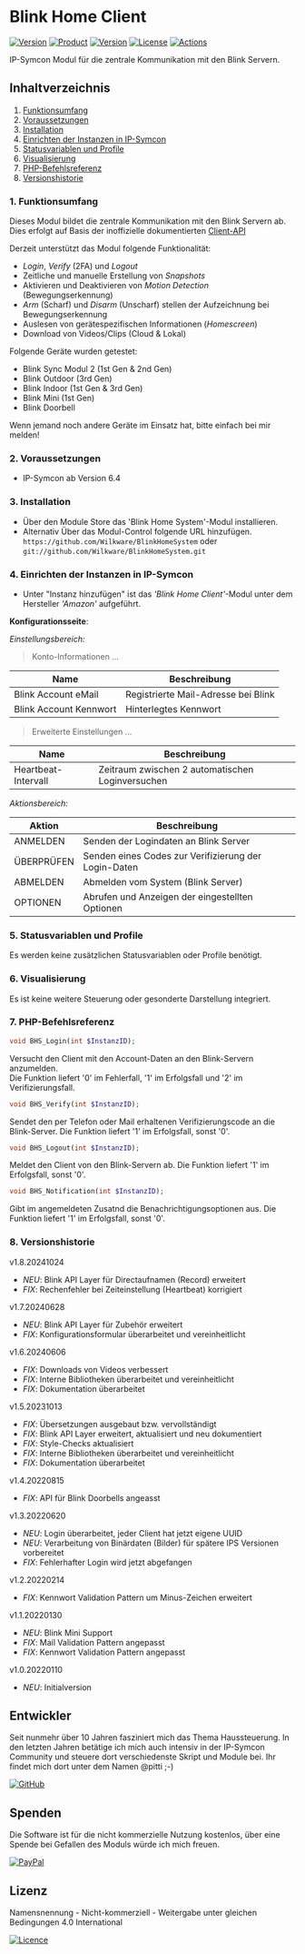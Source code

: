 # Blink Home Client

[![Version](https://img.shields.io/badge/Symcon-PHP--Modul-red.svg?style=flat-square)](https://www.symcon.de/service/dokumentation/entwicklerbereich/sdk-tools/sdk-php/)
[![Product](https://img.shields.io/badge/Symcon%20Version-6.4-blue.svg?style=flat-square)](https://www.symcon.de/produkt/)
[![Version](https://img.shields.io/badge/Modul%20Version-1.7.20240628-orange.svg?style=flat-square)](https://github.com/Wilkware/BlinkHomeSystem)
[![License](https://img.shields.io/badge/License-CC%20BY--NC--SA%204.0-green.svg?style=flat-square)](https://creativecommons.org/licenses/by-nc-sa/4.0/)
[![Actions](https://img.shields.io/github/actions/workflow/status/wilkware/BlinkHomeSystem/style.yml?branch=main&label=CheckStyle&style=flat-square)](https://github.com/Wilkware/BlinkHomeSystem/actions)

IP-Symcon Modul für die zentrale Kommunikation mit den Blink Servern.

## Inhaltverzeichnis

1. [Funktionsumfang](#user-content-1-funktionsumfang)
2. [Voraussetzungen](#user-content-2-voraussetzungen)
3. [Installation](#user-content-3-installation)
4. [Einrichten der Instanzen in IP-Symcon](#user-content-4-einrichten-der-instanzen-in-ip-symcon)
5. [Statusvariablen und Profile](#user-content-5-statusvariablen-und-profile)
6. [Visualisierung](#user-content-6-visualisierung)
7. [PHP-Befehlsreferenz](#user-content-7-php-befehlsreferenz)
8. [Versionshistorie](#user-content-8-versionshistorie)

### 1. Funktionsumfang

Dieses Modul bildet die zentrale Kommunikation mit den Blink Servern ab.  
Dies erfolgt auf Basis der inoffizielle dokumentierten [Client-API](https://github.com/MattTW/BlinkMonitorProtocol)

Derzeit unterstützt das Modul folgende Funktionalität:  

* _Login_, _Verify_ (2FA) und _Logout_
* Zeitliche und manuelle Erstellung von _Snapshots_
* Aktivieren und Deaktivieren von _Motion Detection_ (Bewegungserkennung)
* _Arm_ (Scharf) und _Disarm_ (Unscharf) stellen der Aufzeichnung bei Bewegungserkennung
* Auslesen von gerätespezifischen Informationen (_Homescreen_)
* Download von Videos/Clips (Cloud & Lokal)

Folgende Geräte wurden getestet:

* Blink Sync Modul 2 (1st Gen & 2nd Gen)
* Blink Outdoor (3rd Gen)
* Blink Indoor (1st Gen & 3rd Gen)
* Blink Mini (1st Gen)
* Blink Doorbell

Wenn jemand noch andere Geräte im Einsatz hat, bitte einfach bei mir melden!

### 2. Voraussetzungen

* IP-Symcon ab Version 6.4

### 3. Installation

* Über den Module Store das 'Blink Home System'-Modul installieren.
* Alternativ Über das Modul-Control folgende URL hinzufügen.  
`https://github.com/Wilkware/BlinkHomeSystem` oder `git://github.com/Wilkware/BlinkHomeSystem.git`

### 4. Einrichten der Instanzen in IP-Symcon

* Unter "Instanz hinzufügen" ist das _'Blink Home Client'_-Modul unter dem Hersteller _'Amazon'_ aufgeführt.

__Konfigurationsseite__:

_Einstellungsbereich:_

> Konto-Informationen ...

Name                    | Beschreibung
----------------------- | ----------------------------------
Blink Account eMail     | Registrierte Mail-Adresse bei Blink
Blink Account Kennwort  | Hinterlegtes Kennwort

> Erweiterte Einstellungen ...

Name                    | Beschreibung
----------------------- | ---------------------------------
Heartbeat-Intervall     | Zeitraum zwischen 2 automatischen Loginversuchen

_Aktionsbereich:_

Aktion                  | Beschreibung
----------------------- | ---------------------------------
ANMELDEN                | Senden der Logindaten an Blink Server
ÜBERPRÜFEN              | Senden eines Codes zur Verifizierung der Login-Daten
ABMELDEN                | Abmelden vom System (Blink Server)
OPTIONEN                | Abrufen und Anzeigen der eingestellten Optionen

### 5. Statusvariablen und Profile

Es werden keine zusätzlichen Statusvariablen oder Profile benötigt.

### 6. Visualisierung

Es ist keine weitere Steuerung oder gesonderte Darstellung integriert.

### 7. PHP-Befehlsreferenz

```php
void BHS_Login(int $InstanzID);
```

Versucht den Client mit den Account-Daten an den Blink-Servern anzumelden.  
Die Funktion liefert '0' im Fehlerfall, '1' im Erfolgsfall und '2' im Verifizierungsfall.

```php
void BHS_Verify(int $InstanzID);
```

Sendet den per Telefon oder Mail erhaltenen Verifizierungscode an die Blink-Server.
Die Funktion liefert '1' im Erfolgsfall, sonst '0'.

```php
void BHS_Logout(int $InstanzID);
```

Meldet den Client von den Blink-Servern ab.
Die Funktion liefert '1' im Erfolgsfall, sonst '0'.

```php
void BHS_Notification(int $InstanzID);
```

Gibt im angemeldeten Zusatnd die Benachrichtigungsoptionen aus.
Die Funktion liefert '1' im Erfolgsfall, sonst '0'.

### 8. Versionshistorie

v1.8.20241024

* _NEU_: Blink API Layer für Directaufnamen (Record) erweitert
* _FIX_: Rechenfehler bei Zeiteinstellung (Heartbeat) korrigiert

v1.7.20240628

* _NEU_: Blink API Layer für Zubehör erweitert
* _FIX_: Konfigurationsformular überarbeitet und vereinheitlicht

v1.6.20240606

* _FIX_: Downloads von Videos verbessert
* _FIX_: Interne Bibliotheken überarbeitet und vereinheitlicht
* _FIX_: Dokumentation überarbeitet

v1.5.20231013

* _FIX_: Übersetzungen ausgebaut bzw. vervollständigt
* _FIX_: Blink API Layer erweitert, aktualisiert und neu dokumentiert
* _FIX_: Style-Checks aktualisiert
* _FIX_: Interne Bibliotheken überarbeitet und vereinheitlicht
* _FIX_: Dokumentation überarbeitet

v1.4.20220815

* _FIX_: API für Blink Doorbells angeasst

v1.3.20220620

* _NEU_: Login überarbeitet, jeder Client hat jetzt eigene UUID
* _NEU_: Verarbeitung von Binärdaten (Bilder) für spätere IPS Versionen vorbereitet
* _FIX_: Fehlerhafter Login wird jetzt abgefangen

v1.2.20220214

* _FIX_: Kennwort Validation Pattern um Minus-Zeichen erweitert

v1.1.20220130

* _NEU_: Blink Mini Support
* _FIX_: Mail Validation Pattern angepasst
* _FIX_: Kennwort Validation Pattern angepasst

v1.0.20220110

* _NEU_: Initialversion

## Entwickler

Seit nunmehr über 10 Jahren fasziniert mich das Thema Haussteuerung. In den letzten Jahren betätige ich mich auch intensiv in der IP-Symcon Community und steuere dort verschiedenste Skript und Module bei. Ihr findet mich dort unter dem Namen @pitti ;-)

[![GitHub](https://img.shields.io/badge/GitHub-@wilkware-181717.svg?style=for-the-badge&logo=github)](https://wilkware.github.io/)

## Spenden

Die Software ist für die nicht kommerzielle Nutzung kostenlos, über eine Spende bei Gefallen des Moduls würde ich mich freuen.

[![PayPal](https://img.shields.io/badge/PayPal-spenden-00457C.svg?style=for-the-badge&logo=paypal)](https://www.paypal.com/cgi-bin/webscr?cmd=_s-xclick&hosted_button_id=8816166)

## Lizenz

Namensnennung - Nicht-kommerziell - Weitergabe unter gleichen Bedingungen 4.0 International

[![Licence](https://img.shields.io/badge/License-CC_BY--NC--SA_4.0-EF9421.svg?style=for-the-badge&logo=creativecommons)](https://creativecommons.org/licenses/by-nc-sa/4.0/)
